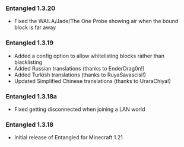 ### Entangled 1.3.20
- Fixed the WAILA/Jade/The One Probe showing air when the bound block is far away

### Entangled 1.3.19
- Added a config option to allow whitelisting blocks rather than blacklisting
- Added Russian translations (thanks to EnderDrag0n!)
- Added Turkish translations (thanks to RuyaSavascisi!)
- Updated Simplified Chinese translations (thanks to UraraChiya!)

### Entangled 1.3.18a
- Fixed getting disconnected when joining a LAN world

### Entangled 1.3.18
- Initial release of Entangled for Minecraft 1.21
